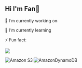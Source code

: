 ## Hi I'm Fan👋

🔭 I’m currently working on

🌱 I’m currently learning

⚡ Fun fact:

![](https://github-readme-stats.vercel.app/api/top-langs/?username=eva81829&theme=dark&hide_border=false&include_all_commits=true&count_private=true&layout=compact)

![Amazon S3](https://img.shields.io/badge/Amazon%20S3-FF9900?style=for-the-badge&logo=amazons3&logoColor=white)
![AmazonDynamoDB](https://img.shields.io/badge/Amazon%20DynamoDB-4053D6?style=for-the-badge&logo=Amazon%20DynamoDB&logoColor=white)

<!--
**eva81829/eva81829** is a ✨ _special_ ✨ repository because its `README.md` (this file) appears on your GitHub profile.
- 🔭 I’m currently working on ...
- 🌱 I’m currently learning ...
- 👯 I’m looking to collaborate on ...
- 🤔 I’m looking for help with ...
- 💬 Ask me about ...
- 📫 How to reach me: ...
- 😄 Pronouns: ...
- ⚡ Fun fact: ...
-->
